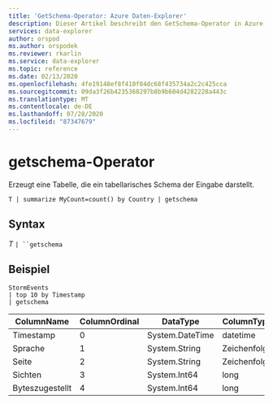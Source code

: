 ```yaml
---
title: 'GetSchema-Operator: Azure Daten-Explorer'
description: Dieser Artikel beschreibt den GetSchema-Operator in Azure Daten-Explorer.
services: data-explorer
author: orspod
ms.author: orspodek
ms.reviewer: rkarlin
ms.service: data-explorer
ms.topic: reference
ms.date: 02/13/2020
ms.openlocfilehash: 4fe19148ef8f410f04dc68f435734a2c2c425cca
ms.sourcegitcommit: 09da3f26b4235368297b8b9b604d4282228a443c
ms.translationtype: MT
ms.contentlocale: de-DE
ms.lasthandoff: 07/28/2020
ms.locfileid: "87347679"
---
```

# <a name="getschema-operator"></a>getschema-Operator 

Erzeugt eine Tabelle, die ein tabellarisches Schema der Eingabe darstellt.

```kusto
T | summarize MyCount=count() by Country | getschema 
```

## <a name="syntax"></a>Syntax

*T* `| ``getschema`

## <a name="example"></a>Beispiel

<!-- csl: https://help.kusto.windows.net:443/Samples -->
```kusto
StormEvents
| top 10 by Timestamp
| getschema
```

|ColumnName|ColumnOrdinal|DataType|ColumnType|
|---|---|---|---|
|Timestamp|0|System.DateTime|datetime|
|Sprache|1|System.String|Zeichenfolge|
|Seite|2|System.String|Zeichenfolge|
|Sichten|3|System.Int64|long
|Byteszugestellt|4|System.Int64|long
